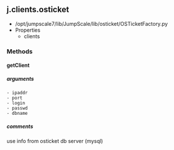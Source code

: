 ## j.clients.osticket

- /opt/jumpscale7/lib/JumpScale/lib/osticket/OSTicketFactory.py
- Properties
    - clients

### Methods

    

#### getClient 
##### arguments

    - ipaddr
    - port
    - login
    - passwd
    - dbname

##### comments

use info from osticket db server (mysql)

